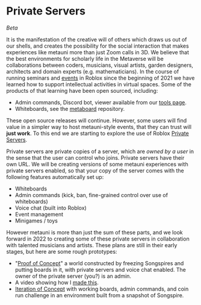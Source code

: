 # Private Servers

*Beta*

It is the manifestation of the creative will of others which draws us out of our shells, and creates the possibility for the social interaction that makes experiences like metauni more than just Zoom calls in 3D. We believe that the best environments for scholarly life in the Metaverse will be collaborations between coders, musicians, visual artists, garden designers, architects and domain experts (e.g. mathematicians). In the course of running seminars and [events](https://metauni.org/posts/events/events) in Roblox since the beginning of 2021 we have learned how to support intellectual activities in virtual spaces. Some of the products of that learning have been open sourced, including:

* Admin commands, Discord bot, viewer available from our [tools page](https://metauni.org/posts/make-your-own/tools).
* Whiteboards, see the [metaboard](https://github.com/metauni/metaboard) repository.

These open source releases will continue. However, some users will find value in a simpler way to host metauni-style events, that they can trust will **just work**. To this end we are starting to explore the use of Roblox [Private Servers](https://en.help.roblox.com/hc/en-us/articles/205345050-How-do-I-Purchase-and-Configure-Private-VIP-Servers-).

Private servers are private copies of a server, which are *owned by a user* in the sense that the user can control who joins. Private servers have their own URL. We will be creating versions of some metauni experiences with private servers enabled, so that your copy of the server comes with the following features automatically set up:

- Whiteboards
- Admin commands (kick, ban, fine-grained control over use of whiteboards)
- Voice chat (built into Roblox)
- Event management
- Minigames / toys

However metauni is more than just the sum of these parts, and we look forward in 2022 to creating some of these private servers in collaboration with talented musicians and artists. These plans are still in their early stages, but here are some rough prototypes:

- "[Proof of Concept](https://www.roblox.com/games/8276085305/Proof-of-Concept)" a world constructed by freezing Songspires and putting boards in it, with private servers and voice chat enabled. The owner of the private server (you?) is an admin.
- A video showing how I [made this](https://youtu.be/pB44fI0lKso).
- [Iteration of Concept](https://www.roblox.com/games/8278496526/Iteration-of-Concept) with working boards, admin commands, and coin run challenge in an environment built from a snapshot of Songspire.

